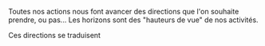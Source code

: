
Toutes nos actions nous font avancer des directions que l'on souhaite prendre, ou pas...
Les horizons sont des "hauteurs de vue" de nos activités.

Ces directions se traduisent 
